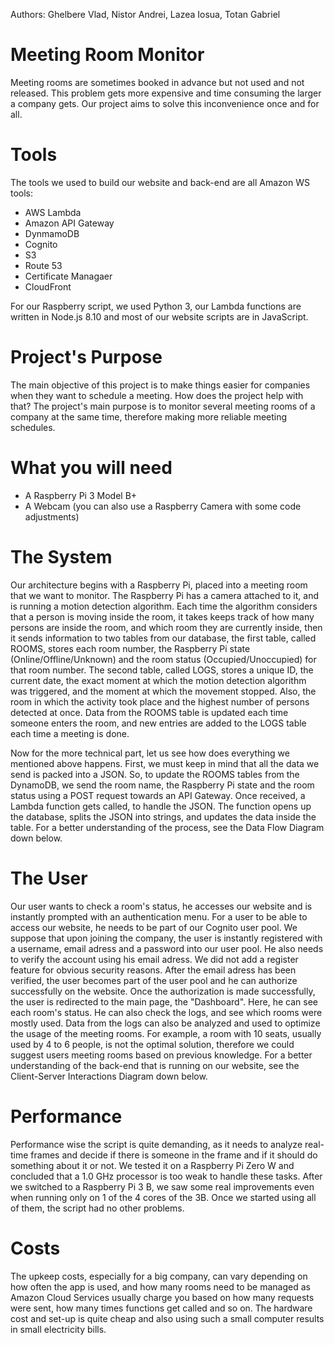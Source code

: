 Authors: Ghelbere Vlad, Nistor Andrei, Lazea Iosua, Totan Gabriel

# Meeting Room Monitor

Meeting rooms are sometimes booked in advance but not used and not released. This problem gets more expensive and time consuming the larger a company gets. Our project aims to solve this inconvenience once and for all.

# Tools

The tools we used to build our website and back-end are all Amazon WS tools:
- AWS Lambda
- Amazon API Gateway
- DynmamoDB
- Cognito
- S3
- Route 53
- Certificate Managaer
- CloudFront

For our Raspberry script, we used Python 3, our Lambda functions are
written in Node.js 8.10 and most of our website scripts are in JavaScript. 

# Project's Purpose

The main objective of this project is to make things easier for companies
when they want to schedule a meeting. How does the project help with that?
The project's main purpose is to monitor several meeting rooms of a company
at the same time, therefore making more reliable meeting schedules.

# What you will need

- A Raspberry Pi 3 Model B+
- A Webcam (you can also use a Raspberry Camera with some code adjustments)

# The System

Our architecture begins with a Raspberry Pi, placed into a meeting room that we want to monitor. The Raspberry Pi has a camera attached to it, and is running a motion detection algorithm. Each time the algorithm considers that a person is moving inside the room, it takes keeps track of how many persons are inside the room, and which room they are currently inside, then it sends information to two tables from our database, the first table, called ROOMS, stores each room number, the Raspberry Pi state (Online/Offline/Unknown) and the room status (Occupied/Unoccupied) for that room number. The second table, called LOGS, stores a unique ID, the current date, the exact moment at which the motion detection algorithm was triggered, and the moment at which the movement stopped. Also, the room in which the activity took place and the highest number of persons detected at once. Data from the ROOMS table is updated each time someone enters the room, and new entries are added to the LOGS table each time a meeting is done. 

Now for the more technical part, let us see how does everything we mentioned above happens. First, we must keep in mind that all the data we send is packed into a JSON. So, to update the ROOMS tables from the DynamoDB, we send the room name, the Raspberry Pi state and the room status using a POST request towards an API Gateway. Once received, a Lambda function gets called, to handle the JSON. The function opens up the database, splits the JSON into strings, and updates the data inside the table. For a better understanding of the process, see the Data Flow Diagram down below.

# The User

Our user wants to check a room's status, he accesses our website and is instantly prompted with an authentication menu. For a user to be able to access our website, he needs to be part of our Cognito user pool. We suppose that upon joining the company, the user is instantly registered with a username, email adress and a password into our user pool. He also needs to verify the account using his email adress. We did not add a register feature for obvious security reasons. After the email adress has been verified, the user becomes part of the user pool and he can authorize successfully on the website. Once the authorization is made successfully, the user is redirected to the main page, the "Dashboard". Here, he can see each room's status. He can also check the logs, and see which rooms were mostly used. Data from the logs can also be analyzed and used to optimize the usage of the meeting rooms. For example, a room with 10 seats, usually used by 4 to 6 people, is not the optimal solution, therefore we could suggest users meeting rooms based on previous knowledge. For a better understanding of the back-end that is running on our website, see the Client-Server Interactions Diagram down below.

# Performance

Performance wise the script is quite demanding, as it needs to analyze real-time frames and decide if there is someone in the frame and if it should do something about it or not. We tested it on a Raspberry Pi Zero W and concluded that a 1.0 GHz processor is too weak to handle these tasks. After we switched to a Raspberry Pi 3 B, we saw some real improvements even when running only on 1 of the 4 cores of the 3B. Once we started using all of them, the script had no other problems. 

# Costs

The upkeep costs, especially for a big company, can vary depending on how often the app is used, and how many rooms need to be managed as Amazon Cloud Services usually charge you based on how many requests were sent, how many times functions get called and so on. The hardware cost and set-up is quite cheap and also using such a small computer results in small electricity bills.
